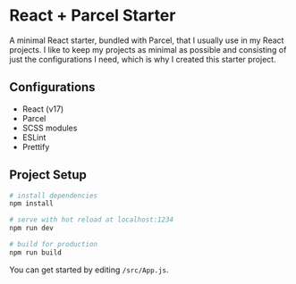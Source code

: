 # React + Parcel Starter

A minimal React starter, bundled with Parcel, that I usually use in my React projects. I like to keep my projects as minimal as possible and consisting of just the configurations I need, which is why I created this starter project.

## Configurations

- React (v17)
- Parcel
- SCSS modules
- ESLint
- Prettify

## Project Setup

```bash
# install dependencies
npm install

# serve with hot reload at localhost:1234
npm run dev

# build for production
npm run build
```

You can get started by editing `/src/App.js`.